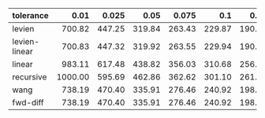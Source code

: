 | tolerance    |   0.01 |   0.025 |   0.05 |   0.075 |   0.1 |   0.15 |   0.2 |   0.25 |   0.5 |   1 |
|--------------| ------:| ------:| ------:| ------:| ------:| ------:| ------:| ------:| ------:| ------:|
|levien        | 700.82 | 447.25 | 319.84 | 263.43 | 229.87 | 190.02 | 166.52 | 150.40 | 110.76 | 82.91 |
|levien-linear | 700.83 | 447.32 | 319.92 | 263.55 | 229.94 | 190.10 | 166.59 | 150.45 | 110.75 | 82.86 |
|linear        | 983.11 | 617.48 | 438.82 | 356.03 | 310.68 | 256.78 | 222.53 | 198.64 | 144.45 | 104.49 |
|recursive     | 1000.00 | 595.69 | 462.86 | 362.62 | 301.10 | 261.10 | 235.51 | 209.35 | 142.94 | 110.72 |
|wang          | 738.19 | 470.40 | 335.91 | 276.46 | 240.92 | 198.90 | 174.13 | 157.15 | 115.41 | 86.12 |
|fwd-diff      | 738.19 | 470.40 | 335.91 | 276.46 | 240.92 | 198.90 | 174.13 | 157.15 | 115.41 | 86.12 |
